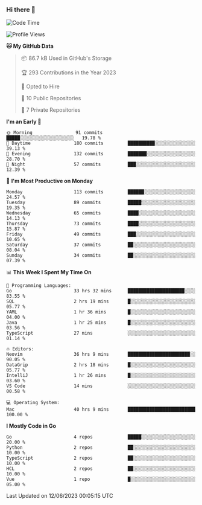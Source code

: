 ### Hi there 👋
<!--![visitors](https://visitor-badge.glitch.me/badge?page_id=d0zingcat)-->
<!--
**d0zingcat/d0zingcat** is a ✨ _special_ ✨ repository because its `README.md` (this file) appears on your GitHub profile.

Here are some ideas to get you started:

- 🔭 I’m currently working on ...
- 🌱 I’m currently learning ...
- 👯 I’m looking to collaborate on ...
- 🤔 I’m looking for help with ...
- 💬 Ask me about ...
- 📫 How to reach me: ...
- 😄 Pronouns: ...
- ⚡ Fun fact: ...
-->
<!--START_SECTION:waka-->
![Code Time](http://img.shields.io/badge/Code%20Time-2%2C717%20hrs%208%20mins-blue)

![Profile Views](http://img.shields.io/badge/Profile%20Views-0-blue)

**🐱 My GitHub Data** 

> 📦 86.7 kB Used in GitHub's Storage 
 > 
> 🏆 293 Contributions in the Year 2023
 > 
> 💼 Opted to Hire
 > 
> 📜 10 Public Repositories 
 > 
> 🔑 7 Private Repositories 
 > 
**I'm an Early 🐤** 

```text
🌞 Morning                91 commits          █████░░░░░░░░░░░░░░░░░░░░   19.78 % 
🌆 Daytime                180 commits         ██████████░░░░░░░░░░░░░░░   39.13 % 
🌃 Evening                132 commits         ███████░░░░░░░░░░░░░░░░░░   28.70 % 
🌙 Night                  57 commits          ███░░░░░░░░░░░░░░░░░░░░░░   12.39 % 
```
📅 **I'm Most Productive on Monday** 

```text
Monday                   113 commits         ██████░░░░░░░░░░░░░░░░░░░   24.57 % 
Tuesday                  89 commits          █████░░░░░░░░░░░░░░░░░░░░   19.35 % 
Wednesday                65 commits          ████░░░░░░░░░░░░░░░░░░░░░   14.13 % 
Thursday                 73 commits          ████░░░░░░░░░░░░░░░░░░░░░   15.87 % 
Friday                   49 commits          ███░░░░░░░░░░░░░░░░░░░░░░   10.65 % 
Saturday                 37 commits          ██░░░░░░░░░░░░░░░░░░░░░░░   08.04 % 
Sunday                   34 commits          ██░░░░░░░░░░░░░░░░░░░░░░░   07.39 % 
```


📊 **This Week I Spent My Time On** 

```text
💬 Programming Languages: 
Go                       33 hrs 32 mins      █████████████████████░░░░   83.55 % 
SQL                      2 hrs 19 mins       █░░░░░░░░░░░░░░░░░░░░░░░░   05.77 % 
YAML                     1 hr 36 mins        █░░░░░░░░░░░░░░░░░░░░░░░░   04.00 % 
Java                     1 hr 25 mins        █░░░░░░░░░░░░░░░░░░░░░░░░   03.56 % 
TypeScript               27 mins             ░░░░░░░░░░░░░░░░░░░░░░░░░   01.14 % 

🔥 Editors: 
Neovim                   36 hrs 9 mins       ███████████████████████░░   90.05 % 
DataGrip                 2 hrs 18 mins       █░░░░░░░░░░░░░░░░░░░░░░░░   05.77 % 
IntelliJ                 1 hr 26 mins        █░░░░░░░░░░░░░░░░░░░░░░░░   03.60 % 
VS Code                  14 mins             ░░░░░░░░░░░░░░░░░░░░░░░░░   00.58 % 

💻 Operating System: 
Mac                      40 hrs 9 mins       █████████████████████████   100.00 % 
```

**I Mostly Code in Go** 

```text
Go                       4 repos             █████░░░░░░░░░░░░░░░░░░░░   20.00 % 
Python                   2 repos             ██░░░░░░░░░░░░░░░░░░░░░░░   10.00 % 
TypeScript               2 repos             ██░░░░░░░░░░░░░░░░░░░░░░░   10.00 % 
HCL                      2 repos             ██░░░░░░░░░░░░░░░░░░░░░░░   10.00 % 
Vue                      1 repo              █░░░░░░░░░░░░░░░░░░░░░░░░   05.00 % 
```




 Last Updated on 12/06/2023 00:05:15 UTC
<!--END_SECTION:waka-->

